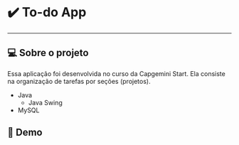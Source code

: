 # ✔️ To-do App

<hr>

 ## 💻 Sobre o projeto

   Essa aplicação foi desenvolvida no curso da Capgemini Start. Ela consiste na organização de tarefas por seções (projetos).

- Java
  - Java Swing
- MySQL

 ## 🚀 Demo